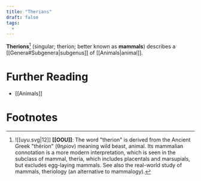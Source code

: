 ```yaml
---
title: "Therians"
draft: false
tags:
  - 
---
```


**Therions**[^thil] (singular; therion; better known as **mammals**) describes a [[Genera#Subgenera|subgenus]] of [[Animals|animal]].

# Further Reading
- [[Animals]]

# Footnotes
[^thil]:![[uyu.svg|12]] **[[OOU]]**: The word "therion" is derived from the Ancient Greek "thēríon" (θηρίον) meaning wild beast, animal. Its mammalian connotation is a more modern interpretation, which is seen in the subclass of mammal, theria, which includes placentals and marsupials, but excludes egg-laying mammals. See also the real-world study of mammals, theriology (an alternative to mammalogy).